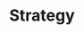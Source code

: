 ---
title: "Strategy"
metaTitle: "This is the title tag of this page"
metaDescription: "This is the meta description"
---